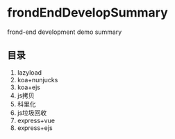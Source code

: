 # frondEndDevelopSummary
frond-end development demo summary

## 目录
1. lazyload
2. koa+nunjucks
3. koa+ejs
4. js拷贝
5. 科里化
6. js垃圾回收
7. express+vue
8. express+ejs
